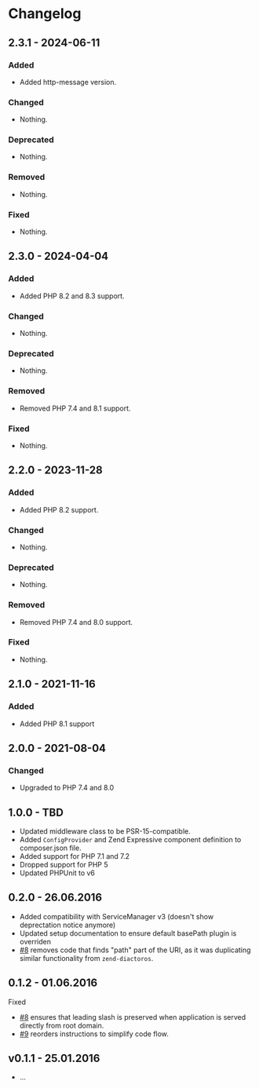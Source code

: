 # Changelog

## 2.3.1 - 2024-06-11

### Added

- Added http-message version.

### Changed

- Nothing.

### Deprecated

- Nothing.

### Removed

- Nothing.

### Fixed

- Nothing.

## 2.3.0 - 2024-04-04

### Added

- Added PHP 8.2 and 8.3  support.

### Changed

- Nothing.

### Deprecated

- Nothing.

### Removed

- Removed PHP 7.4 and 8.1 support.

### Fixed

- Nothing.

## 2.2.0 - 2023-11-28

### Added

- Added PHP 8.2 support.

### Changed

- Nothing.

### Deprecated

- Nothing.

### Removed

- Removed PHP 7.4 and 8.0 support.

### Fixed

- Nothing.

## 2.1.0 - 2021-11-16

### Added

- Added PHP 8.1 support

## 2.0.0 - 2021-08-04

### Changed

- Upgraded to PHP 7.4 and 8.0

## 1.0.0 - TBD
* Updated middleware class to be PSR-15-compatible.
* Added `ConfigProvider` and Zend Expressive component definition to composer.json file.
* Added support for PHP 7.1 and 7.2
* Dropped support for PHP 5
* Updated PHPUnit to v6

## 0.2.0 - 26.06.2016

* Added compatibility with ServiceManager v3 (doesn't show deprectation notice anymore)
* Updated setup documentation to ensure default basePath plugin is overriden
* [#8](https://github.com/mtymek/blast-base-url/pull/11) removes code that finds "path" part of the URI, as it was
duplicating similar functionality from `zend-diactoros`.

## 0.1.2 - 01.06.2016

Fixed

* [#8](https://github.com/mtymek/blast-base-url/pull/8) ensures that leading slash is preserved when application is served
  directly from root domain.
* [#9](https://github.com/mtymek/blast-base-url/pull/9) reorders instructions to simplify code flow.


## v0.1.1 - 25.01.2016

* ...

